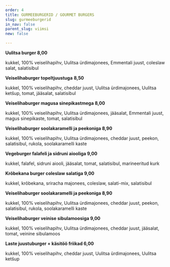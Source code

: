 ```yaml
---
order: 4
title: GURMEEBURGERID / GOURMET BURGERS
slug: gurmeeburgerid
in_nav: false
parent_slug: viimsi
new: false

---
```

**Uulitsa burger 8,00**

kukkel, 100% veiselihapihv, Uulitsa ürdimajonees, Emmentali juust, coleslaw salat, salatisibul

**Veiselihaburger topeltjuustuga** **8,50**

kukkel, 100% veiselihapihv, cheddar juust, Uulitsa ürdimajonees, Uulitsa ketšup, tomat, jääsalat, salatisibul

**Veiselihaburger magusa sinepikastmega 8,00**

kukkel, 100% veiselihapihv, Uulitsa ürdimajonees, jääsalat, Emmentali juust, magus sinepikaste, tomat, salatisibul

**Veiselihaburger soolakaramelli ja peekoniga 8,90**

kukkel, 100% veiselihapihv, Uulitsa ürdimajonees, cheddar juust, peekon, salatisibul, rukola, soolakaramelli kaste

**Vegeburger falafeli ja sidruni aiooliga 9,00**

kukkel, falafel, sidruni aiooli, jääsalat, tomat, salatisibul, marineeritud kurk

> <span class="vege"></span><span class="vegan">

**Krõbekana burger coleslaw salatiga 9,00**

kukkel, krõbekana, sriracha majonees, coleslaw, salati-mix, salatisibul

**Veiselihaburger soolakaramelli ja peekoniga 8,90**

kukkel, 100% veiselihapihv, Uulitsa ürdimajonees, cheddar juust, peekon, salatisibul, rukola, soolakaramelli kaste

**Veiselihaburger veinise sibulamoosiga 9,00**

kukkel, 100% veiselihapihv, Uulitsa ürdimajonees, cheddar juust, jääsalat, tomat, veinine sibulamoos

**Laste juustuburger + käsitöö friikad 6,00**

kukkel, 100% veiselihapihv, cheddar juust, Uulitsa ürdimajonees, Uulitsa ketšup